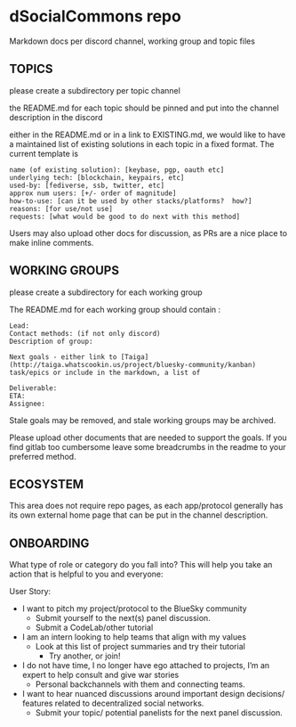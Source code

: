 # dSocialCommons repo

Markdown docs per discord channel, working group and topic files

## TOPICS

please create a subdirectory per topic channel

the README.md for each topic should be pinned and put into the channel description in the discord

either in the README.md or in a link to EXISTING.md, we would like to have a maintained list of existing solutions in each topic in a fixed format.  The current template is

```
name (of existing solution): [keybase, pgp, oauth etc] 
underlying tech: [blockchain, keypairs, etc]
used-by: [fediverse, ssb, twitter, etc]
approx num users: [+/- order of magnitude]
how-to-use: [can it be used by other stacks/platforms?  how?]
reasons: [for use/not use]
requests: [what would be good to do next with this method]
``` 

Users may also upload other docs for discussion, as PRs are a nice place to make inline comments.

## WORKING GROUPS

please create a subdirectory for each working group

The README.md for each working group should contain :

```
Lead: 
Contact methods: (if not only discord)
Description of group:

Next goals - either link to [Taiga](http://taiga.whatscookin.us/project/bluesky-community/kanban) task/epics or include in the markdown, a list of

Deliverable:
ETA:
Assignee:

```

Stale goals may be removed, and stale working groups may be archived.

Please upload other documents that are needed to support the goals.  If you find gitlab too cumbersome leave some breadcrumbs in the readme to your preferred method.


## ECOSYSTEM

This area does not require repo pages, as each app/protocol generally has its own external home page that can be put in the channel description.

## ONBOARDING

What type of role or category do you fall into? This will help you take an action that is helpful to you and everyone:

User Story:

 - I want to pitch my project/protocol to the BlueSky community
   - Submit yourself to the next(s) panel discussion.
   - Submit a CodeLab/other tutorial
 - I am an intern looking to help teams that align with my values
   - Look at this list of project summaries and try their tutorial
     - Try another, or join!
 - I do not have time, I no longer have ego attached to projects, I’m an expert to help consult and give war stories
   - Personal backchannels with them and connecting teams.
 - I want to hear nuanced discussions around important design decisions/ features related to decentralized social networks.
   - Submit your topic/ potential panelists for the next panel discussion.
